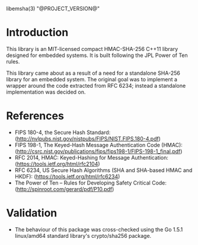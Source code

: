 libemsha(3) "@PROJECT_VERSION@"

# Introduction

This library is an MIT-licensed compact HMAC-SHA-256 C++11 library
designed for embedded systems. It is built following the JPL Power of
Ten rules.

This library came about as a result of a need for a standalone SHA-256
library for an embedded system. The original goal was to implement a
wrapper around the code extracted from RFC 6234; instead a standalone
implementation was decided on.

# References

- FIPS 180-4, the Secure Hash Standard: (http://nvlpubs.nist.gov/nistpubs/FIPS/NIST.FIPS.180-4.pdf)
- FIPS 198-1, The Keyed-Hash Message Authentication Code (HMAC): (http://csrc.nist.gov/publications/fips/fips198-1/FIPS-198-1_final.pdf)
- RFC 2014, HMAC: Keyed-Hashing for Message Authentication: (https://tools.ietf.org/html/rfc2104)
- RFC 6234, US Secure Hash Algorithms (SHA and SHA-based HMAC and HKDF): (https://tools.ietf.org/html/rfc6234)
- The Power of Ten – Rules for Developing Safety Critical Code: (http://spinroot.com/gerard/pdf/P10.pdf)

# Validation

- The behaviour of this package was cross-checked using the Go 1.5.1 linux/amd64 standard library\'s
  crypto/sha256 package.

